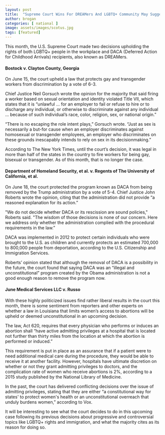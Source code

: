 ```yaml
---
layout: post
title:  "Supreme Court Wins For DREAMers And LGBTQ+ Community May Suggest Liberal Outcome In Upcoming Abortion Case"
author: brogan
categories: [ national ]
image: assets/images/scotus.jpg
tags: [featured]
---
```




This month, the U.S. Supreme Court made two decisions upholding the rights of both LGBTQ+ people in the workplace and DACA (Deferred Action for Childhood Arrivals) recipients, also known as DREAMers.

#### Bostock v. Clayton County, Georgia

On June 15, the court upheld a law that protects gay and transgender workers from discrimination by a vote of 6-3.

Chief Justice Neil Gorsuch wrote the opinion for the majority that said firing a worker based on sexual orientation and identity violated Title VII, which states that it is “unlawful ... for an employer to fail or refuse to hire or to discharge any individual, or otherwise to discriminate against any individual ... because of such individual’s race, color, religion, sex, or national origin.”

“There is no escaping the role intent plays,” Gorsuch wrote. “Just as sex is necessarily a but-for cause when an employer discriminates against homosexual or transgender employees, an employer who discriminates on these grounds inescapably intends to rely on sex in its decisionmaking.”

According to The New York Times, until the court’s decision, it was legal in more than half of the states in the country to fire workers for being gay, bisexual or transgender. As of this month, that is no longer the case.

#### Department of Homeland Security, et al. v. Regents of The University of California, et al.

On June 18, the court protected the program known as DACA from being removed by the Trump administration by a vote of 5-4. Chief Justice John Roberts wrote the opinion, citing that the administration did not provide “a reasoned explanation for its action.”

"We do not decide whether DACA or its rescission are sound policies," Roberts said. "The wisdom of those decisions is none of our concern. Here we address only whether the administration complied with the procedural requirements in the law.”

DACA was implemented in 2012 to protect certain individuals who were brought to the U.S. as children and currently protects an estimated 700,000 to 800,000 people from deportation, according to the U.S. Citizenship and Immigration Services. 

Roberts’ opinion stated that although the removal of DACA is a possibility in the future, the court found that saying DACA was an “illegal and unconstitutional” program created by the Obama administration is not a good enough reason to remove the program now.

#### June Medical Services LLC v. Russo

With these highly politicized issues find rather liberal results in the court this month, there is some sentiment from reporters and other experts on whether a law in Louisiana that limits women’s access to abortions will be upheld or deemed unconstitutional in an upcoming decision.  

The law, Act 620, requires that every physician who performs or induces an abortion shall “have active admitting privileges at a hospital that is located not further than thirty miles from the location at which the abortion is performed or induced.”

This requirement is put in place as an assurance that if a patient were to need additional medical care during the procedure, they would be able to receive it at another facility. However, hospitals have ultimate discretion on whether or not they grant admitting privileges to doctors, and the complication rate of women who receive abortions is 2%, according to a 2015 study published by the National Library of Medicine. 

In the past, the court has delivered conflicting decisions over the issue of admitting privileges, stating that they are either “a constitutional way for states' to protect women's health or an unconstitutional overreach that unduly burdens women,” according to Vox.

It will be interesting to see what the court decides to do in this upcoming case following its previous decisions about progressive and controversial topics like LGBTQ+ rights and immigration, and what the majority cites as its reason for doing so.

